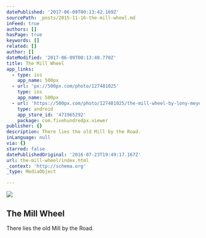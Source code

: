 ```yaml
---
datePublished: '2017-06-09T00:13:42.169Z'
sourcePath: _posts/2015-11-16-the-mill-wheel.md
inFeed: true
authors: []
hasPage: true
keywords: []
related: []
author: []
dateModified: '2017-06-09T00:13:40.770Z'
title: The Mill Wheel
app_links:
  - type: ios
    app_name: 500px
  - url: 'px://500px.com/photo/127481025'
    type: ios
    app_name: 500px
  - url: 'https://500px.com/photo/127481025/the-mill-wheel-by-lony-meyer'
    type: android
    app_store_id: '471965292'
    package: com.fivehundredpx.viewer
publisher: {}
description: There lies the old Mill by the Road.
inLanguage: null
via: {}
starred: false
datePublishedOriginal: '2016-07-23T19:49:17.167Z'
url: the-mill-wheel/index.html
_context: 'http://schema.org'
_type: MediaObject

---
```

<article style=""><img src="https://s3-us-west-2.amazonaws.com/the-grid-img/p/15aa40d39203f74519de94c4e6cbb07b512c803c.jpg" /><h1>The Mill Wheel</h1><p>There lies the old Mill by the Road.</p></article>